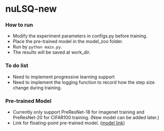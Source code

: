 # nuLSQ-new

### How to run
- Modify the experiment parameters in configs.py before training.
- Place the pre-trained model in the model_zoo folder.
- Run by `python main.py`.
- The results will be saved at work_dir.

### To do list
- Need to implement progressive learning support
- Need to implement the logging function to record how the step size change during training.

### Pre-trained Model
- Currently only support PreResNet-18 for imagenet training and PreResNet-20 for CIFAR100 training. (New model can be added later.)
- Link for floating-point pre-trained model. ([model link](https://drive.google.com/drive/folders/1CPhGPSlAbwA1irpjcr2S_VB-vsn5FZtQ?usp=sharing))